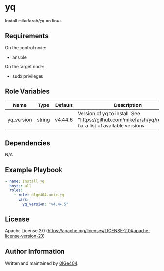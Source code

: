 yq
=========

Install mikefarah/yq on linux.

Requirements
------------

On the control node:

* ansible

On the target node:

* sudo privileges

Role Variables
--------------

| Name       | Type   | Default | Description                                                                                                |
| ---------- | ------ | ------- | ---------------------------------------------------------------------------------------------------------- |
| yq_version | string | v4.44.6 | Version of yq to install. See "https://github.com/mikefarah/yq/releases" for a list of available versions. |

Dependencies
------------

N/A

Example Playbook
----------------

```yaml
- name: Install yq
  hosts: all
  roles:
    - role: olge404.unix.yq
      vars:
        yq_version: "v4.44.5"
```

License
-------

Apache License 2.0 (https://apache.org/licenses/LICENSE-2.0#apache-license-version-20)

Author Information
------------------

Written and maintained by [OlGe404](https://github.com/OlGe404).
